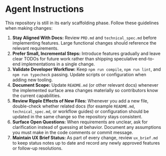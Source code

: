 # Agent Instructions

This repository is still in its early scaffolding phase. Follow these guidelines when making changes:

1. **Stay Aligned With Docs:** Review `PRD.md` and `technical_spec.md` before implementing features. Large functional changes should reference the relevant requirements.
2. **Prefer Small, Incremental Steps:** Introduce features gradually and leave clear TODOs for future work rather than shipping speculative end-to-end implementations in a single change.
3. **Validate Developer Workflow:** Keep `npm run compile`, `npm run lint`, and `npm run typecheck` passing. Update scripts or configuration when adding new tooling.
4. **Document Scope:** Update `README.md` (or other relevant docs) whenever the implemented surface area changes materially so contributors know the current capabilities.
5. **Review Ripple Effects of New Files:** Whenever you add a new file, double-check whether related docs (for example `README.md`, `technical_spec.md`, or workflow guides) or configuration should be updated in the same change so the repository stays consistent.
6. **Surface Open Questions:** When requirements are unclear, ask for clarification instead of guessing at behavior. Document any assumptions you must make in the code comments or commit message.
7. **Maintain UX Brief Status:** As part of every change, review `ux_brief.md` to keep status notes up to date and record any newly approved features or follow-up resolutions.
